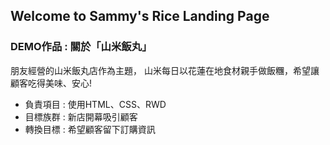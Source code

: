 ## Welcome to Sammy's Rice Landing Page

### DEMO作品 : 關於「山米飯丸」 

朋友經營的山米飯丸店作為主題，
山米每日以花蓮在地食材親手做飯糰，希望讓顧客吃得美味、安心!

- 負責項目 : 使用HTML、CSS、RWD
- 目標族群 : 新店開幕吸引顧客
- 轉換目標 : 希望顧客留下訂購資訊




